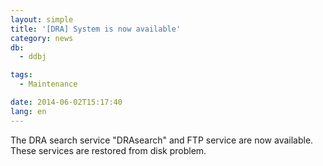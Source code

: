 ```yaml
---
layout: simple
title: '[DRA] System is now available'
category: news
db:
  - ddbj

tags:
  - Maintenance

date: 2014-06-02T15:17:40
lang: en
---
```


<p>The DRA search service "DRAsearch" and FTP service are now available.<br>These services are restored from disk problem.</p>

